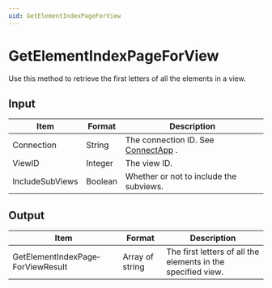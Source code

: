 ```yaml
---
uid: GetElementIndexPageForView
---
```


# GetElementIndexPageForView

Use this method to retrieve the first letters of all the elements in a view.

## Input

| Item            | Format  | Description                                          |
|-----------------|---------|------------------------------------------------------|
| Connection      | String  | The connection ID. See [ConnectApp](xref:ConnectApp) . |
| ViewID          | Integer | The view ID.                                         |
| IncludeSubViews | Boolean | Whether or not to include the subviews.              |

## Output

| Item                              | Format          | Description                                                  |
|-----------------------------------|-----------------|--------------------------------------------------------------|
| GetElementIndexPage­ForViewResult | Array of string | The first letters of all the elements in the specified view. |


